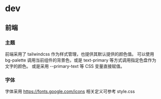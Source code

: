 # dev

## 前端

### 主题

前端采用了 tailwindcss 作为样式管理，也提供其默认提供的颜色值。
可以使用 bg-palette 调用当前组件的背景色，或是 text-primary 等方式调用指定色盘作为文字的颜色。
或是采用 --primary-text 等 CSS 变量直接赋值。

### 字体

字体采用 https://fonts.google.com/icons 相关定义可参考 style.css

